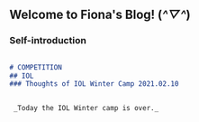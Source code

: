 ## Welcome to Fiona's Blog! (*^▽^*)


### Self-introduction

```markdown

# COMPETITION
## IOL
### Thoughts of IOL Winter Camp 2021.02.10


 _Today the IOL Winter camp is over._
